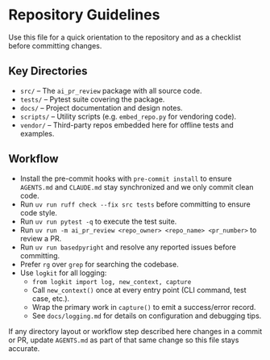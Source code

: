 # Repository Guidelines

Use this file for a quick orientation to the repository and as a checklist
before committing changes.

## Key Directories

- `src/` – The `ai_pr_review` package with all source code.
- `tests/` – Pytest suite covering the package.
- `docs/` – Project documentation and design notes.
- `scripts/` – Utility scripts (e.g. `embed_repo.py` for vendoring code).
- `vendor/` – Third-party repos embedded here for offline tests and examples.

## Workflow
- Install the pre-commit hooks with `pre-commit install` to ensure `AGENTS.md` and `CLAUDE.md` stay synchronized and we only commit clean code.
- Run `uv run ruff check --fix src tests` before committing to ensure code style.
- Run `uv run pytest -q` to execute the test suite.
- Run `uv run -m ai_pr_review <repo_owner> <repo_name> <pr_number>` to review a PR.
- Run `uv run basedpyright` and resolve any reported issues before committing.
- Prefer `rg` over `grep` for searching the codebase.
- Use `logkit` for all logging:
  - `from logkit import log, new_context, capture`
  - Call `new_context()` once at every entry point (CLI command, test case, etc.).
  - Wrap the primary work in `capture()` to emit a success/error record.
  - See `docs/logging.md` for details on configuration and debugging tips.

If any directory layout or workflow step described here changes in a commit or
PR, update `AGENTS.md` as part of that same change so this file stays accurate.
